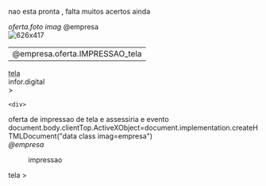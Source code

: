 nao esta pronta , falta muitos acertos ainda 
<!DOCTYPE html>
<html lang="en">
    <html data xmlns="http://@empresa.Imag/xhtml"></html>
    <Title> @empresa I.</Title>
    <title empresa="@empresa"foto imag=.I>TitularMoisesFerreiraDeLima</title>
    <cite>oferta.foto imag</cite>
<head>
        <meta charset="utf-8">
    <meta name="empresa" content="width=device-width, initial-scale=1.0"/>
    <meta http-equiv="X-UA-Compatible" content="ie=edge"/>
     <body Document="CNPJ".@emrpesa>@empresa</body>
    <meta   data-=""="@empresa"/br/.figure imag="impressao"/br/fieldset=foto."tela"///br/>
     <meta name=DATABASE"catalogo.desenho".Imag></meta>
     <link rel=icon"626x417" type="DATABASE.catalagodesenho/png" href="@empresa.png">
     <link rel="localization" href="@empresa">
</meta>

</head>
<body>
    <div>
    <script Imag=DATABASE-catalogo></script>
    <img src="CNPJ_35669326000190/DATABASE=Catalago.desenho""jpg" alt="626x417" sizes="1,0" srcset="">
    <body class="platform DATABASE-catalogo.desenho-item-details">
            <body class="Imag.catalogo.desenho" style="newtab-search-icon:urL(extension://@empresa/);">
   </div> 
   <table>
       <tr>
           <td>
               @empresa.oferta.IMPRESSAO_tela
           </td>
       </tr>
   </table>
   <abbr title="DATABASE"DADOS.Imag>tela</abbr>
        <article empresa=@emrpesa.negocio"eletronico">infor.digital</article>>
  
    <div> 
   <thead>
       <Tfoot>
        <tr>
            <td>oferta de impressao de tela e assessiria e evento</td>
        </tr>
    </Tfoot>
    </thead>
    </div>
    document.body.clientTop.ActiveXObject=document.implementation.createHTMLDocument("data class imag=empresa")</script>
    <address aria-required="CNPJ"CNPJ=35.669.326/0001-90.email="http://moisesfdl_pbt@hotmail.com.br">@empresa</address>
    <figure foto.imag=catalogo."Desenho"cotado.impessao>impressao</figure>
    <fieldset=foto"imag"impressao>tela</fieldset>
    <border color="0f0"style:dashed.width:mediun"1.5"></border>>

</body></body></body>
</html>
